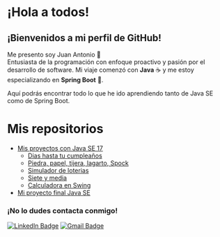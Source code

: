 # ¡Hola a todos!

## ¡Bienvenidos a mi perfil de GitHub!

Me presento soy Juan Antonio 👋  
Entusiasta de la programación con enfoque proactivo y pasión por el desarrollo de software. Mi viaje comenzó con **Java** ☕ y me estoy especializando en **Spring Boot** 🚀.

Aquí podrás encontrar todo lo que he ido aprendiendo tanto de Java SE como de Spring Boot.

# Mis repositorios
- [Mis proyectos con Java SE 17](https://github.com/jiglf/Java-SE)
   - [Dias hasta tu cumpleaños](https://github.com/jiglf/Java-SE/tree/main/DiasCumple)
   - [Piedra, papel, tijera, lagarto, Spock](https://github.com/jiglf/Java-SE/tree/main/BigBangTheory)
   - [Simulador de loterias](https://github.com/jiglf/Java-SE/tree/main/Loterias)
   - [Siete y media](https://github.com/jiglf/Java-SE/tree/main/SieteMedia)
   - [Calculadora en Swing](https://github.com/jiglf/Java-SE/tree/main/CalculadoraSwing)
- [Mi proyecto final Java SE](https://github.com/jiglf/ProyectoFinalJava)

### ¡No lo dudes contacta conmigo!
[![LinkedIn Badge](https://img.shields.io/badge/-Juan%20Antonio%20Iglesias-blue?style=flat-square&logo=Linkedin&logoColor=white)](https://www.linkedin.com/in/jiglf/)
[![Gmail Badge](https://img.shields.io/badge/-juan.iglesiasfuentes@gmail.com-c14438?style=flat-square&logo=Gmail&logoColor=white)](mailto:juan.iglesiasfuentes@gmail.com)




        


